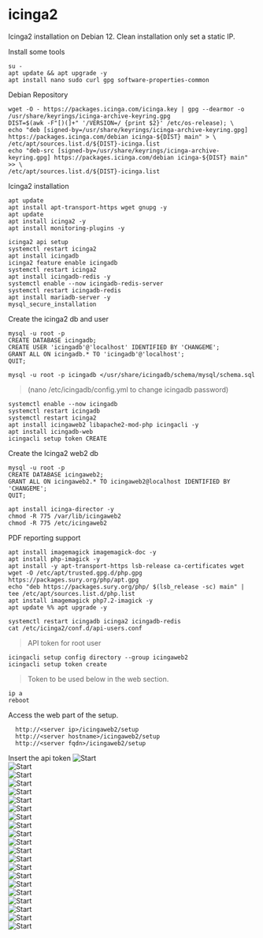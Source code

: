# icinga2
Icinga2 installation on Debian 12. Clean installation only set a static IP.  

  
Install some tools
```
su -
apt update && apt upgrade -y
apt install nano sudo curl gpg software-properties-common
```
Debian Repository
```
wget -O - https://packages.icinga.com/icinga.key | gpg --dearmor -o /usr/share/keyrings/icinga-archive-keyring.gpg
DIST=$(awk -F"[)(]+" '/VERSION=/ {print $2}' /etc/os-release); \
echo "deb [signed-by=/usr/share/keyrings/icinga-archive-keyring.gpg] https://packages.icinga.com/debian icinga-${DIST} main" > \
/etc/apt/sources.list.d/${DIST}-icinga.list
echo "deb-src [signed-by=/usr/share/keyrings/icinga-archive-keyring.gpg] https://packages.icinga.com/debian icinga-${DIST} main" >> \
/etc/apt/sources.list.d/${DIST}-icinga.list
```
Icinga2 installation
```
apt update
apt install apt-transport-https wget gnupg -y
apt update
apt install icinga2 -y
apt install monitoring-plugins -y
```
```
icinga2 api setup
systemctl restart icinga2
apt install icingadb
icinga2 feature enable icingadb
systemctl restart icinga2
apt install icingadb-redis -y 
systemctl enable --now icingadb-redis-server
systemctl restart icingadb-redis 
apt install mariadb-server -y 
mysql_secure_installation
```
Create the icinga2 db and user
```
mysql -u root -p
CREATE DATABASE icingadb;
CREATE USER 'icingadb'@'localhost' IDENTIFIED BY 'CHANGEME';
GRANT ALL ON icingadb.* TO 'icingadb'@'localhost';
QUIT;
```
```
mysql -u root -p icingadb </usr/share/icingadb/schema/mysql/schema.sql
```
> (nano /etc/icingadb/config.yml to change icingadb password)
```
systemctl enable --now icingadb
systemctl restart icingadb
systemctl restart icinga2
apt install icingaweb2 libapache2-mod-php icingacli -y 
apt install icingadb-web
icingacli setup token CREATE
```
Create the Icinga2 web2 db
```
mysql -u root -p 
CREATE DATABASE icingaweb2;
GRANT ALL ON icingaweb2.* TO icingaweb2@localhost IDENTIFIED BY 'CHANGEME';
QUIT;
```
```
apt install icinga-director -y 
chmod -R 775 /var/lib/icingaweb2
chmod -R 775 /etc/icingaweb2
```
PDF reporting support
```
apt install imagemagick imagemagick-doc -y 
apt install php-imagick -y
apt install -y apt-transport-https lsb-release ca-certificates wget 
wget -O /etc/apt/trusted.gpg.d/php.gpg https://packages.sury.org/php/apt.gpg
echo "deb https://packages.sury.org/php/ $(lsb_release -sc) main" | tee /etc/apt/sources.list.d/php.list
apt install imagemagick php7.2-imagick -y 
apt update %% apt upgrade -y
```
```
systemctl restart icingadb icinga2 icingadb-redis 
cat /etc/icinga2/conf.d/api-users.conf
```
> API token for root user
```
icingacli setup config directory --group icingaweb2
icingacli setup token create
```
> Token to be used below in the web section.
```
ip a
reboot
```
Access the web part of the setup.  

      http://<server ip>/icingaweb2/setup
      http://<server hostname>/icingaweb2/setup
      http://<server fqdn>/icingaweb2/setup

Insert the api token
![Start](https://github.com/nacabuta/icinga2/blob/main/Images/1.png)  
![Start](https://github.com/nacabuta/icinga2/blob/main/Images/2.png)  
![Start](https://github.com/nacabuta/icinga2/blob/main/Images/3.png)  
![Start](https://github.com/nacabuta/icinga2/blob/main/Images/4.png)  
![Start](https://github.com/nacabuta/icinga2/blob/main/Images/5.png)  
![Start](https://github.com/nacabuta/icinga2/blob/main/Images/6.png)  
![Start](https://github.com/nacabuta/icinga2/blob/main/Images/7.png)  
![Start](https://github.com/nacabuta/icinga2/blob/main/Images/8.png)  
![Start](https://github.com/nacabuta/icinga2/blob/main/Images/9.png)  
![Start](https://github.com/nacabuta/icinga2/blob/main/Images/10.png)  
![Start](https://github.com/nacabuta/icinga2/blob/main/Images/11.png)  
![Start](https://github.com/nacabuta/icinga2/blob/main/Images/12.png)  
![Start](https://github.com/nacabuta/icinga2/blob/main/Images/13.png)  
![Start](https://github.com/nacabuta/icinga2/blob/main/Images/14.png)  
![Start](https://github.com/nacabuta/icinga2/blob/main/Images/15.png)  
![Start](https://github.com/nacabuta/icinga2/blob/main/Images/16.png)  
![Start](https://github.com/nacabuta/icinga2/blob/main/Images/17.png)  
![Start](https://github.com/nacabuta/icinga2/blob/main/Images/18.png)  
![Start](https://github.com/nacabuta/icinga2/blob/main/Images/19.png)  
![Start](https://github.com/nacabuta/icinga2/blob/main/Images/20.png)  
![Start](https://github.com/nacabuta/icinga2/blob/main/Images/21.png)  





